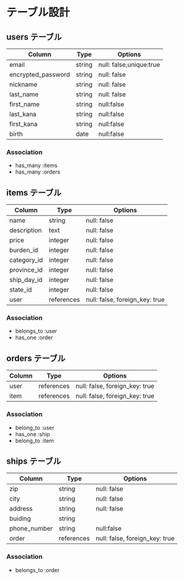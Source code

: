 # テーブル設計

## users テーブル

| Column             | Type    | Options                 |
| ------------------ | ------- | ----------------------- |
| email              | string  | null: false,unique:true |
| encrypted_password | string  | null: false             |
| nickname           | string  | null: false             |
| last_name          | string  | null: false             |
| first_name         | string  | null:false              |
| last_kana          | string  | null:false              |
| first_kana         | string  | null:false              |
| birth              | date    | null:false              |

### Association

- has_many :items
- has_many :orders

## items テーブル

| Column         | Type       | Options                        |
| -------------- | ---------- | ------------------------------ |
| name           | string     | null: false                    |
| description    | text       | null: false                    |
| price          | integer    | null: false                    |
| burden_id      | integer    | null: false                    |
| category_id    | integer    | null: false                    |
| province_id    | integer    | null: false                    |
| ship_day_id    | integer    | null: false                    |
| state_id       | integer    | null: false                    |
| user           | references | null: false, foreign_key: true |


### Association

- belongs_to :user
- has_one :order

## orders テーブル

| Column | Type       | Options                        |
| ------ | ---------- | ------------------------------ |
| user   | references | null: false, foreign_key: true |
| item   | references | null: false, foreign_key: true |

### Association

- belong_to :user
- has_one :ship
- belong_to :item

## ships テーブル

| Column        | Type       | Options                        |
| ------------- | ---------- | ------------------------------ |
| zip           | string     | null: false                    |
| city          | string     | null: false                    |
| address       | string     | null: false                    |
| buiding       | string     |                                |
| phone_number  | string     | null:false                     |
| order         | references | null: false, foreign_key: true |

### Association

- belongs_to :order
